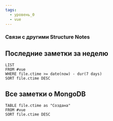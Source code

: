 ```yaml
---
tags:
  - уровень_0
  - vue
---
```

### Связи с другими Structure Notes

## Последние заметки за неделю

```dataview
LIST
FROM #vue   
WHERE file.ctime >= date(now) - dur(7 days)
SORT file.ctime DESC
```

## Все заметки о MongoDB

```dataview
TABLE file.ctime as "Создана"
FROM #vue  
SORT file.ctime DESC
```
